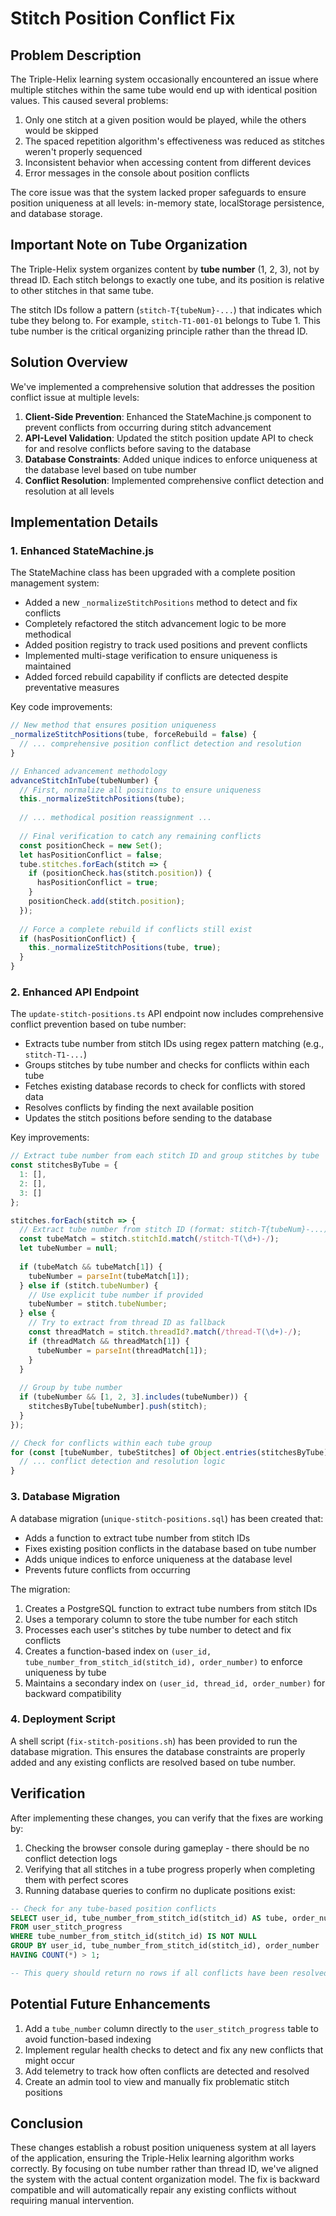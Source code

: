 # Stitch Position Conflict Fix

## Problem Description

The Triple-Helix learning system occasionally encountered an issue where multiple stitches within the same tube would end up with identical position values. This caused several problems:

1. Only one stitch at a given position would be played, while the others would be skipped
2. The spaced repetition algorithm's effectiveness was reduced as stitches weren't properly sequenced
3. Inconsistent behavior when accessing content from different devices
4. Error messages in the console about position conflicts

The core issue was that the system lacked proper safeguards to ensure position uniqueness at all levels: in-memory state, localStorage persistence, and database storage.

## Important Note on Tube Organization

The Triple-Helix system organizes content by **tube number** (1, 2, 3), not by thread ID. Each stitch belongs to exactly one tube, and its position is relative to other stitches in that same tube. 

The stitch IDs follow a pattern (`stitch-T{tubeNum}-...`) that indicates which tube they belong to. For example, `stitch-T1-001-01` belongs to Tube 1. This tube number is the critical organizing principle rather than the thread ID.

## Solution Overview

We've implemented a comprehensive solution that addresses the position conflict issue at multiple levels:

1. **Client-Side Prevention**: Enhanced the StateMachine.js component to prevent conflicts from occurring during stitch advancement
2. **API-Level Validation**: Updated the stitch position update API to check for and resolve conflicts before saving to the database
3. **Database Constraints**: Added unique indices to enforce uniqueness at the database level based on tube number
4. **Conflict Resolution**: Implemented comprehensive conflict detection and resolution at all levels

## Implementation Details

### 1. Enhanced StateMachine.js

The StateMachine class has been upgraded with a complete position management system:

- Added a new `_normalizeStitchPositions` method to detect and fix conflicts
- Completely refactored the stitch advancement logic to be more methodical
- Added position registry to track used positions and prevent conflicts
- Implemented multi-stage verification to ensure uniqueness is maintained
- Added forced rebuild capability if conflicts are detected despite preventative measures

Key code improvements:

```javascript
// New method that ensures position uniqueness
_normalizeStitchPositions(tube, forceRebuild = false) {
  // ... comprehensive position conflict detection and resolution
}

// Enhanced advancement methodology
advanceStitchInTube(tubeNumber) {
  // First, normalize all positions to ensure uniqueness
  this._normalizeStitchPositions(tube);
  
  // ... methodical position reassignment ...
  
  // Final verification to catch any remaining conflicts
  const positionCheck = new Set();
  let hasPositionConflict = false;
  tube.stitches.forEach(stitch => {
    if (positionCheck.has(stitch.position)) {
      hasPositionConflict = true;
    }
    positionCheck.add(stitch.position);
  });
  
  // Force a complete rebuild if conflicts still exist
  if (hasPositionConflict) {
    this._normalizeStitchPositions(tube, true);
  }
}
```

### 2. Enhanced API Endpoint

The `update-stitch-positions.ts` API endpoint now includes comprehensive conflict prevention based on tube number:

- Extracts tube number from stitch IDs using regex pattern matching (e.g., `stitch-T1-...`)
- Groups stitches by tube number and checks for conflicts within each tube
- Fetches existing database records to check for conflicts with stored data
- Resolves conflicts by finding the next available position
- Updates the stitch positions before sending to the database

Key improvements:

```typescript
// Extract tube number from each stitch ID and group stitches by tube
const stitchesByTube = {
  1: [],
  2: [],
  3: []
};

stitches.forEach(stitch => {
  // Extract tube number from stitch ID (format: stitch-T{tubeNum}-...)
  const tubeMatch = stitch.stitchId.match(/stitch-T(\d+)-/);
  let tubeNumber = null;
  
  if (tubeMatch && tubeMatch[1]) {
    tubeNumber = parseInt(tubeMatch[1]);
  } else if (stitch.tubeNumber) {
    // Use explicit tube number if provided
    tubeNumber = stitch.tubeNumber;
  } else {
    // Try to extract from thread ID as fallback
    const threadMatch = stitch.threadId?.match(/thread-T(\d+)-/);
    if (threadMatch && threadMatch[1]) {
      tubeNumber = parseInt(threadMatch[1]);
    }
  }
  
  // Group by tube number
  if (tubeNumber && [1, 2, 3].includes(tubeNumber)) {
    stitchesByTube[tubeNumber].push(stitch);
  }
});

// Check for conflicts within each tube group
for (const [tubeNumber, tubeStitches] of Object.entries(stitchesByTube)) {
  // ... conflict detection and resolution logic
}
```

### 3. Database Migration

A database migration (`unique-stitch-positions.sql`) has been created that:

- Adds a function to extract tube number from stitch IDs
- Fixes existing position conflicts in the database based on tube number
- Adds unique indices to enforce uniqueness at the database level
- Prevents future conflicts from occurring

The migration:

1. Creates a PostgreSQL function to extract tube numbers from stitch IDs
2. Uses a temporary column to store the tube number for each stitch
3. Processes each user's stitches by tube number to detect and fix conflicts
4. Creates a function-based index on `(user_id, tube_number_from_stitch_id(stitch_id), order_number)` to enforce uniqueness by tube
5. Maintains a secondary index on `(user_id, thread_id, order_number)` for backward compatibility

### 4. Deployment Script

A shell script (`fix-stitch-positions.sh`) has been provided to run the database migration. This ensures the database constraints are properly added and any existing conflicts are resolved based on tube number.

## Verification

After implementing these changes, you can verify that the fixes are working by:

1. Checking the browser console during gameplay - there should be no conflict detection logs
2. Verifying that all stitches in a tube progress properly when completing them with perfect scores
3. Running database queries to confirm no duplicate positions exist:

```sql
-- Check for any tube-based position conflicts
SELECT user_id, tube_number_from_stitch_id(stitch_id) AS tube, order_number, COUNT(*) 
FROM user_stitch_progress 
WHERE tube_number_from_stitch_id(stitch_id) IS NOT NULL
GROUP BY user_id, tube_number_from_stitch_id(stitch_id), order_number 
HAVING COUNT(*) > 1;

-- This query should return no rows if all conflicts have been resolved
```

## Potential Future Enhancements

1. Add a `tube_number` column directly to the `user_stitch_progress` table to avoid function-based indexing
2. Implement regular health checks to detect and fix any new conflicts that might occur
3. Add telemetry to track how often conflicts are detected and resolved
4. Create an admin tool to view and manually fix problematic stitch positions

## Conclusion

These changes establish a robust position uniqueness system at all layers of the application, ensuring the Triple-Helix learning algorithm works correctly. By focusing on tube number rather than thread ID, we've aligned the system with the actual content organization model. The fix is backward compatible and will automatically repair any existing conflicts without requiring manual intervention.